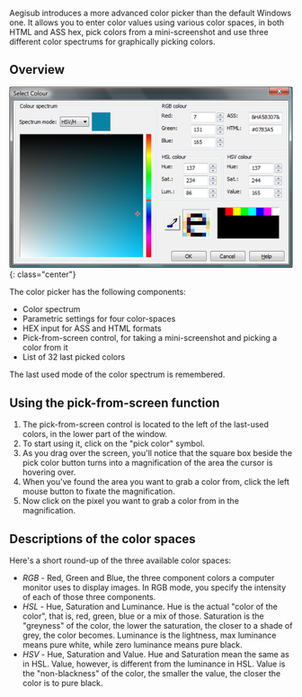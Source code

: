 Aegisub introduces a more advanced color picker than the default Windows one. It allows you to enter color values using various color spaces, in both HTML and ASS hex, pick colors from a mini-screenshot and use three different color spectrums for graphically picking colors.


## Overview ##


![Colour_picker.png](img/Colour_picker.png){: class="center"}

The color picker has the following components:

* Color spectrum 
* Parametric settings for four color-spaces 
* HEX input for ASS and HTML formats 
* Pick-from-screen control, for taking a mini-screenshot and picking a color from it 
* List of 32 last picked colors 

<div></div>

The last used mode of the color spectrum is remembered.


## Using the pick-from-screen function ##


1. The pick-from-screen control is located to the left of the last-used colors, in the lower part of the window. 
1. To start using it, click on the "pick color" symbol.
1. As you drag over the screen, you'll notice that the square box beside the pick color button turns into a magnification of the area the cursor is hovering over. 
1. When you've found the area you want to grab a color from, click the left mouse button to fixate the magnification.
1. Now click on the pixel you want to grab a color from in the magnification.


## Descriptions of the color spaces ##

Here's a short round-up of the three available color spaces:

* _RGB_ - Red, Green and Blue, the three component colors a computer monitor uses to display images. In RGB mode, you specify the intensity of each of those three components. 
* _HSL_ - Hue, Saturation and Luminance. Hue is the actual "color of the color", that is, red, green, blue or a mix of those. Saturation is the "greyness" of the color, the lower the saturation, the closer to a shade of grey, the color becomes. Luminance is the lightness, max luminance means pure white, while zero luminance means pure black. 
* _HSV_ - Hue, Saturation and Value. Hue and Saturation mean the same as in HSL. Value, however, is different from the luminance in HSL. Value is the "non-blackness" of the color, the smaller the value, the closer the color is to pure black.
<div></div>

